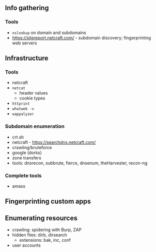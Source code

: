 ## Info gathering
### Tools
* `nslookup` on domain and subdomains
* https://sitereport.netcraft.com/ - subdomain discovery; fingerprinting web servers

## Infrastructure
### Tools
* netcraft
* `netcat`
    * header values
    * cookie types
* `httprint`
* `whatweb -v`
* `wappalyzer`
### Subdomain enumeration
* crt.sh
* netcraft - https://searchdns.netcraft.com/
* crawling/bruteforce
* google (dorks)
* zone transfers
* tools: dnsrecon, subbrute, fierce, dnsenum, theHarvester, recon-ng

### Complete tools
* amass

## Fingerprinting custom apps

## Enumerating resources
* crawling: spidering with Burp, ZAP
* hidden files: dirb, dirsearch
   * extensions: bak, inc, conf
* user accounts
